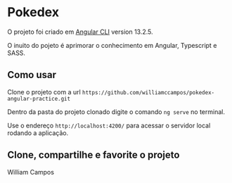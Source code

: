 # Pokedex

O projeto foi criado em  [Angular CLI](https://github.com/angular/angular-cli) version 13.2.5.

O inuito do pojeto é aprimorar o conhecimento em Angular, Typescript e SASS.

## Como usar

Clone o projeto com a url `https://github.com/williamccampos/pokedex-angular-practice.git`

Dentro da pasta do projeto clonado digite o comando `ng serve` no terminal.

Use o endereço `http://localhost:4200/` para acessar o servidor local rodando a aplicação.

## Clone, compartilhe e favorite o projeto

William Campos

